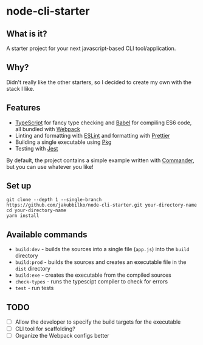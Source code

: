 # node-cli-starter

## What is it?

A starter project for your next javascript-based CLI tool/application.

## Why?

Didn't really like the other starters, so I decided to create my own with the stack I like.

## Features

- [TypeScript](https://github.com/Microsoft/TypeScript) for fancy type checking and [Babel](https://github.com/babel/babel) for compiling ES6 code, all bundled with [Webpack](https://github.com/webpack/webpack)
- Linting and formatting with [ESLint](https://github.com/eslint/eslint) and formatting with [Prettier](https://github.com/prettier/prettier)
- Building a single executable using [Pkg](https://github.com/vercel/pkg)
- Testing with [Jest](https://github.com/facebook/jest)

By default, the project contains a simple example written with [Commander](https://github.com/tj/commander.js/), but you can use whatever you like!

## Set up

```
git clone --depth 1 --single-branch https://github.com/jakubbilko/node-cli-starter.git your-directory-name
cd your-directory-name
yarn install
```

## Available commands

- `build:dev` - builds the sources into a single file (`app.js`) into the `build` directory
- `build:prod` - builds the sources and creates an executable file in the `dist` directory
- `build:exe` - creates the executable from the compiled sources
- `check-types` - runs the typescipt compiler to check for errors
- `test` - run tests

## TODO

- [ ] Allow the developer to specify the build targets for the executable
- [ ] CLI tool for scaffolding?
- [ ] Organize the Webpack configs better